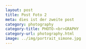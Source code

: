```yaml
---
layout: post
title: Post Foto 2
meta: dies ist der zweite post
category: photography
category-title: PHOTO-<br>GRAPHY
category-url: photography.html
image: ../img/portrait_simone.jpg
---
```

